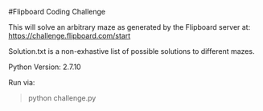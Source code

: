#Flipboard Coding Challenge

This will solve an arbitrary maze as generated by the Flipboard server at: https://challenge.flipboard.com/start

Solution.txt is a non-exhastive list of possible solutions to different mazes.

Python Version: 2.7.10

Run via:
>	python challenge.py